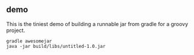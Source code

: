 ## demo

This is the tiniest demo of building a runnable jar from gradle for a groovy project.

````
gradle awesomejar
java -jar build/libs/untitled-1.0.jar
````
